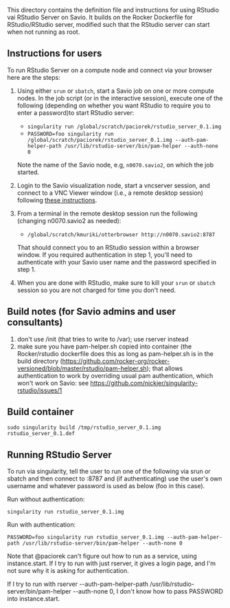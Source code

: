 This directory contains the definition file and instructions for using RStudio vai RStudio Server on Savio. It builds on the Rocker Dockerfile for RStudio/RStudio server, modified such that the RStudio server can start when not running as root.

## Instructions for users

To run RStudio Server on a compute node and connect via your browser here are the steps:

  1) Using either `srun` or `sbatch`, start a Savio job on one or more compute nodes. In the job script (or in the interactive session), execute one of the following (depending on whether you want RStudio to require you to enter a password)to start RStudio server:
     - `singularity run /global/scratch/paciorek/rstudio_server_0.1.img`
     - `PASSWORD=foo singularity run /global/scratch/paciorek/rstudio_server_0.1.img --auth-pam-helper-path /usr/lib/rstudio-server/bin/pam-helper --auth-none 0`

     Note the name of the Savio node, e.g, `n0070.savio2`, on which the job started.

  2) Login to the Savio visualization node, start a vncserver session, and connect to a VNC Viewer window (i.e., a remote desktop session) following [these instructions](https://research-it.berkeley.edu/services/high-performance-computing/using-brc-visualization-node-realvnc).

  3) From a terminal in the remote desktop session run the following (changing n0070.savio2 as needed):
     - `/global/scratch/kmuriki/otterbrowser http://n0070.savio2:8787`

     That should connect you to an RStudio session within a browser window. If you required authentication in step 1, you'll need to authenticate with your Savio user name and the password specified in step 1.
      
  4) When you are done with RStudio, make sure to kill your `srun` or `sbatch` session so you are not charged for time you don't need.
  

## Build notes (for Savio admins and user consultants)

  1) don't use /init (that tries to write to /var); use rserver instead
  2)  make sure you have pam-helper.sh copied into container (the Rocker/rstudio dockerfile does this as long as pam-helper.sh is in the build directory (https://github.com/rocker-org/rocker-versioned/blob/master/rstudio/pam-helper.sh); that allows authentication to work by overriding usual pam authentication, which won't work on Savio: see https://github.com/nickjer/singularity-rstudio/issues/1

## Build container

```
sudo singularity build /tmp/rstudio_server_0.1.img rstudio_server_0.1.def
```

## Running RStudio Server

To run via singularity, tell the user to run one of the following via srun or sbatch and then connect to <nodename>:8787 and (if authenticating) use the user's own username and whatever password is used as below (foo in this case).

Run without authentication:
```
singularity run rstudio_server_0.1.img
```

Run with authentication:
```
PASSWORD=foo singularity run rstudio_server_0.1.img --auth-pam-helper-path /usr/lib/rstudio-server/bin/pam-helper --auth-none 0
```

Note that @paciorek can't figure out how to run as a service, using instance.start.
If I try to run with just rserver, it gives a login page, and I'm not sure why it is asking for authentication.

If I try to run with rserver --auth-pam-helper-path /usr/lib/rstudio-server/bin/pam-helper --auth-none 0, I don't know how to pass PASSWORD into instance.start.

